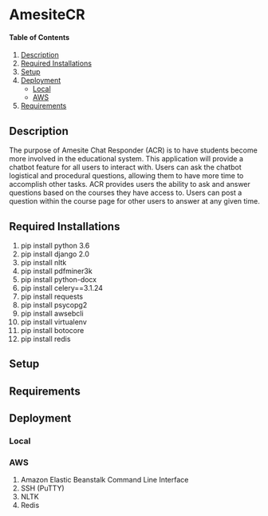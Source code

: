 # AmesiteCR

#### Table of Contents 

1. [Description](#description) 
2. [Required Installations](#requiredInst)
3. [Setup](#setup) 
4. [Deployment](#deployment)
	* [Local](#local) 
	* [AWS](#aws)
5. [Requirements](#requirements)


## Description 
The purpose of Amesite Chat Responder (ACR) is to have students become more involved in the educational system. This application will provide a chatbot feature for all users to interact with. Users can ask the chatbot logistical and procedural questions, allowing them to have more time to accomplish other tasks. ACR provides users the ability to ask and answer questions based on the courses they have access to. Users can post a question within the course page for other users to answer at any given time. 
## Required Installations 
1. pip install python 3.6 
2. pip install django 2.0
3. pip install nltk 
4. pip install pdfminer3k 
5. pip install python-docx
6. pip install celery==3.1.24
7. pip install requests
8. pip install psycopg2 
9. pip install awsebcli 
10. pip install virtualenv
11. pip install botocore
12. pip install redis

## Setup 

## Requirements 

## Deployment
### Local 
### AWS 
1. Amazon Elastic Beanstalk Command Line Interface
1. SSH (PuTTY)
1. NLTK
1. Redis

